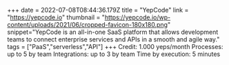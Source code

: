 +++
date = 2022-07-08T08:44:36.179Z
title = "YepCode"
link = "https://yepcode.io"
thumbnail = "https://yepcode.io/wp-content/uploads/2021/06/cropped-favicon-180x180.png"
snippet="YepCode is an all-in-one SaaS platform that allows development teams to connect enterprise services and APIs in a smooth and agile way."
tags = ["PaaS","serverless","API"]
+++
Credit: 1.000 yeps/month
Processes: up to 5 by team
Integrations: up to 3 by team
Time by execution: 5 minutes
